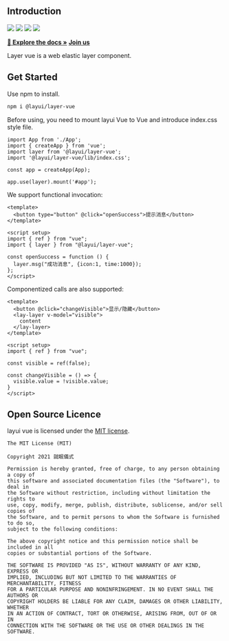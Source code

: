 ## Introduction

<p>  
  <a href="https://www.npmjs.com/package/@layui/layer-vue"><img src="https://img.shields.io/npm/v/@layui/layer-vue.svg?sanitize=true"></a>
  <a href="https://www.npmjs.com/package/@layui/layer-vue"><img src="https://img.shields.io/npm/l/@layui/layer-vue.svg?sanitize=true"></a>
  <a href="https://travis-ci.org/sentsin/layui"><img src="https://img.shields.io/travis/sentsin/layui/master.svg"></a>
  <a href="https://coveralls.io/r/sentsin/layui?branch=master"><img src="https://img.shields.io/coveralls/sentsin/layui/master.svg"></a>
</p>

**[🔶 Explore the docs »](http://layer.layui-vue.com)** **[Join us](https://jq.qq.com/?_wv=1027&k=ffiUQgnE)**

Layer vue is a web elastic layer component.

## Get Started

Use npm to install.

```bash
npm i @layui/layer-vue
```

Before using, you need to mount layui Vue to Vue and introduce index.css style file.

```
import App from './App';
import { createApp } from 'vue';
import layer from '@layui/layer-vue';
import '@layui/layer-vue/lib/index.css';

const app = createApp(App);

app.use(layer).mount('#app');
```

We support functional invocation:

```
<template>
  <button type="button" @click="openSuccess">提示消息</button>
</template>

<script setup>
import { ref } from "vue";
import { layer } from "@layui/layer-vue";

const openSuccess = function () {
  layer.msg("成功消息", {icon:1, time:1000});
};
</script>
```
Componentized calls are also supported:

```
<template>
  <button @click="changeVisible">显示/隐藏</button>
  <lay-layer v-model="visible">
    content
  </lay-layer>
</template>

<script setup>
import { ref } from "vue";

const visible = ref(false);

const changeVisible = () => {
  visible.value = !visible.value;
}
</script>
```

## Open Source Licence

layui vue is licensed under the [MIT license](https://opensource.org/licenses/MIT).

```
The MIT License (MIT)

Copyright 2021 就眠儀式

Permission is hereby granted, free of charge, to any person obtaining a copy of
this software and associated documentation files (the "Software"), to deal in
the Software without restriction, including without limitation the rights to
use, copy, modify, merge, publish, distribute, sublicense, and/or sell copies of
the Software, and to permit persons to whom the Software is furnished to do so,
subject to the following conditions:

The above copyright notice and this permission notice shall be included in all
copies or substantial portions of the Software.

THE SOFTWARE IS PROVIDED "AS IS", WITHOUT WARRANTY OF ANY KIND, EXPRESS OR
IMPLIED, INCLUDING BUT NOT LIMITED TO THE WARRANTIES OF MERCHANTABILITY, FITNESS
FOR A PARTICULAR PURPOSE AND NONINFRINGEMENT. IN NO EVENT SHALL THE AUTHORS OR
COPYRIGHT HOLDERS BE LIABLE FOR ANY CLAIM, DAMAGES OR OTHER LIABILITY, WHETHER
IN AN ACTION OF CONTRACT, TORT OR OTHERWISE, ARISING FROM, OUT OF OR IN
CONNECTION WITH THE SOFTWARE OR THE USE OR OTHER DEALINGS IN THE SOFTWARE.
```